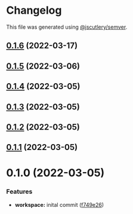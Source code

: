 # Changelog

This file was generated using [@jscutlery/semver](https://github.com/jscutlery/semver).

## [0.1.6](https://github.com/FinnDore/kafka-tools/compare/v0.1.5...v0.1.6) (2022-03-17)



## [0.1.5](https://github.com/FinnDore/kafka-tools/compare/v0.1.4...v0.1.5) (2022-03-06)



## [0.1.4](https://github.com/FinnDore/kafka-tools/compare/v0.1.3...v0.1.4) (2022-03-05)



## [0.1.3](https://github.com/FinnDore/kafka-tools/compare/v0.1.2...v0.1.3) (2022-03-05)



## [0.1.2](https://github.com/FinnDore/kafka-tools/compare/v0.1.1...v0.1.2) (2022-03-05)



## [0.1.1](https://github.com/FinnDore/kafka-tools/compare/v0.1.0...v0.1.1) (2022-03-05)



# 0.1.0 (2022-03-05)


### Features

* **workspace:** inital commit ([f749e26](https://github.com/FinnDore/kafka-tools/commit/f749e261ceea7ac37363927ff3b8084300c35e31))
